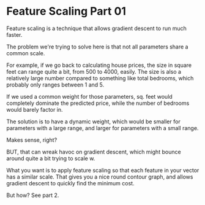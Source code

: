 # Feature Scaling Part 01

Feature scaling is a technique that allows gradient descent to run much faster.

The problem we're trying to solve here is that not all parameters share a common scale. 

For example, if we go back to calculating house prices, the size in square feet can range quite a bit, from 500 to 4000, easily. The size is also a relatively large number compared to something like total bedrooms, which probably only ranges between 1 and 5. 

If we used a common weight for those parameters, sq. feet would completely dominate the predicted price, while the number of bedrooms would barely factor in. 

The solution is to have a dynamic weight, which would be smaller for parameters with a large range, and larger for parameters with a small range. 

Makes sense, right?

BUT, that can wreak havoc on gradient descent, which might bounce around quite a bit trying to scale w. 

What you want is to apply feature scaling so that each feature in your vector has a similar scale. That gives you a nice round contour graph, and allows gradient descent to quickly find the minimum cost. 

But how? See part 2.